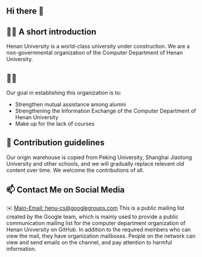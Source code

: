 ## Hi there 👋

## 🙋‍♀️ A short introduction
Henan University is a world-class university under construction. We are a non-governmental organization of the Computer Department of Henan University.

## 👩‍💻 
Our goal in establishing this organization is to:
- Strengthen mutual assistance among alumni
- Strengthening the Information Exchange of the Computer Department of Henan University
- Make up for the lack of courses

## 🌈 Contribution guidelines
Our origin warehouse is copied from Peking University, Shanghai Jiaotong University and other schools, and we will gradually replace relevant old content over time. We welcome the contributions of all.

## 📫 Contact Me on Social Media
✉️ [Main-Email: henu-cs@googlegroups.com](mailto:henu-cs@googlegroups.com)
This is a public mailing list created by the Google team, which is mainly used to provide a public communication mailing list for the computer department organization of Henan University on GitHub. In addition to the required members who can view the mail, they have organization mailboxes. People on the network can view and send emails on the channel, and pay attention to harmful information.


<!--

**Here are some ideas to get you started:**

🙋‍♀️ A short introduction - what is your organization all about?
🌈 Contribution guidelines - how can the community get involved?
👩‍💻 Useful resources - where can the community find your docs? Is there anything else the community should know?
🍿 Fun facts - what does your team eat for breakfast?
🧙 Remember, you can do mighty things with the power of [Markdown](https://docs.github.com/github/writing-on-github/getting-started-with-writing-and-formatting-on-github/basic-writing-and-formatting-syntax)
-->
